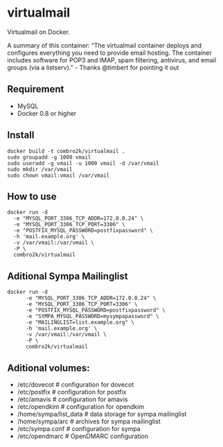 virtualmail
==============

Virtualmail on Docker.

A summary of this container: “The virtualmail container deploys and configures everything you need to provide email hosting. The container includes software for POP3 and IMAP, spam filtering, antivirus, and email groups (via a listserv).” - Thanks @timbert for pointing it out

## Requirement

-   MySQL
-   Docker 0.8 or higher

## Install

    docker build -t combro2k/virtualmail .
    sudo groupadd -g 1000 vmail
    sudo useradd -g vmail -u 1000 vmail -d /var/vmail
    sudo mkdir /var/vmail
    sudo chown vmail:vmail /var/vmail

## How to use

    docker run -d
      -e "MYSQL_PORT_3306_TCP_ADDR=172.0.0.24" \
      -e "MYSQL_PORT_3306_TCP_PORT=3306" \
      -e "POSTFIX_MYSQL_PASSWORD=postfixpassword" \
      -h 'mail.example.org' \
      -v /var/vmail:/var/vmail \
      -P \
      combro2k/virtualmail

## Aditional Sympa Mailinglist
    docker run -d
          -e "MYSQL_PORT_3306_TCP_ADDR=172.0.0.24" \
          -e "MYSQL_PORT_3306_TCP_PORT=3306" \
          -e "POSTFIX_MYSQL_PASSWORD=postfixpassword" \
          -e "SYMPA_MYSQL_PASSWORD=mysympapassword" \
          -e "MAILINGLIST=list.example.org" \
          -h 'mail.example.org' \
          -v /var/vmail:/var/vmail \
          -P \
          combro2k/virtualmail
          
## Aditional volumes:
 - /etc/dovecot # configuration for dovecot
 - /etc/postfix # configuration for postfix
 - /etc/amavis # configuration for amavis
 - /etc/opendkim # configuration for opendkim
 - /home/sympa/list_data # data storage for sympa mailinglist
 - /home/sympa/arc # archives for sympa mailinglist
 - /etc/sympa.conf # configuration for sympa
 - /etc/opendmarc # OpenDMARC configuration
 

